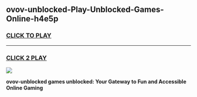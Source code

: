 
## ovov-unblocked-Play-Unblocked-Games-Online-h4e5p
<h3>
<a href="https://premium76.site?title=ovov-unblocked&ref=25A">CLICK TO PLAY</a></h3>
<hr>

<h3>
<a href="https://premium76.site?title=ovov-unblocked&ref=25A">CLICK 2 PLAY</a>
  
</h3>

<a href="https://premium76.site?title=ovov-unblocked&ref=25A"><img src="https://clearcache.store/games.png"></a>


**ovov-unblocked games unblocked: Your Gateway to Fun and Accessible Online Gaming**
